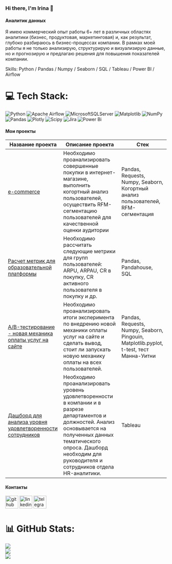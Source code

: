 ### Hi there, I'm Irina 👋
#### Аналитик данных
Я имею коммерческий опыт работы 6+ лет в различных областях аналитики (бизнес, продуктовая, маркетинговая) и, как результат, глубоко разбираюсь в бизнес-процессах компании. В рамках моей работы я не только анализирую, структурирую и визуализирую данные, но и прогнозирую и предлагаю решения для повышения показателей компании.

Skills: Python / Pandas / Numpy / Seaborn / SQL / Tableau / Power BI / Airflow

# 💻 Tech Stack:
![Python](https://img.shields.io/badge/python-3670A0?style=for-the-badge&logo=python&logoColor=ffdd54) ![Apache Airflow](https://img.shields.io/badge/Apache%20Airflow-017CEE?style=for-the-badge&logo=Apache%20Airflow&logoColor=white) ![MicrosoftSQLServer](https://img.shields.io/badge/Microsoft%20SQL%20Server-CC2927?style=for-the-badge&logo=microsoft%20sql%20server&logoColor=white) ![Matplotlib](https://img.shields.io/badge/Matplotlib-%23ffffff.svg?style=for-the-badge&logo=Matplotlib&logoColor=black) ![NumPy](https://img.shields.io/badge/numpy-%23013243.svg?style=for-the-badge&logo=numpy&logoColor=white) ![Pandas](https://img.shields.io/badge/pandas-%23150458.svg?style=for-the-badge&logo=pandas&logoColor=white) ![Plotly](https://img.shields.io/badge/Plotly-%233F4F75.svg?style=for-the-badge&logo=plotly&logoColor=white) ![Scipy](https://img.shields.io/badge/SciPy-%230C55A5.svg?style=for-the-badge&logo=scipy&logoColor=%white) ![Jira](https://img.shields.io/badge/jira-%230A0FFF.svg?style=for-the-badge&logo=jira&logoColor=white) ![Power Bi](https://img.shields.io/badge/power_bi-F2C811?style=for-the-badge&logo=powerbi&logoColor=black)



#### Мои проекты

Название проекта  | Описание проекта  | Стек
----------------- | ----------------- | ----------
[e-commerce](https://github.com/IrinaMakal/e-com)  | Необходимо проанализировать совершенные покупки в интернет-магазине, выполнить когортный анализ пользователей, осуществить RFM-сегментацию пользователей для качественной оценки аудитории  | Pandas, Requests, Numpy, Seaborn, Когортный анализ пользователей, RFM-сегментация
[Расчет метрик для образовательной платформы](https://github.com/IrinaMakal/metrics_for_educational_platform)  | Необходимо рассчитать следующие метрики для групп пользователей: ARPU, ARPAU, CR в покупку, СR активного пользователя в покупку и др.  | Pandas, Pandahouse, SQL
[A/B-тестирование - новая механика оплаты услуг на сайте](https://github.com/IrinaMakal/ab_test_new_way_payment) | Необходимо проанализировать итоги эксперимента по внедрению новой механики оплаты услуг на сайте и сделать вывод, стоит ли запускать новую механику оплаты на всех пользователей.  | Pandas, Requests, Numpy, Seaborn, Pingouin, Matplotlib.pyplot, t-test, тест Манна-Уитни 
[Дашборд для анализа уровня удовлетворенности сотрудников](https://public.tableau.com/app/profile/irina6552/viz/project_satisfaction_17032466525530/satisfaction_dashbord)  | Необходимо проанализировать уровень удовлетворенности в компании и в разрезе департаментов и должностей. Анализ основывается на полученных данных тематического опроса. Дашборд необходим для руководителя и сотрудников отдела HR-аналитики.  | Tableau


#### Контакты
[<img src='https://cdn.jsdelivr.net/npm/simple-icons@3.0.1/icons/github.svg' alt='github' height='40'>](https://github.com/IrinaMakal)  [<img src='https://cdn.jsdelivr.net/npm/simple-icons@3.0.1/icons/linkedin.svg' alt='linkedin' height='40'>](https://www.linkedin.com/in/irina-makal/)  [<img src='https://cdn.jsdelivr.net/npm/simple-icons@3.0.1/icons/telegram.svg' alt='telegram' height='40'>](https://t.me/irina_402)  


# 📊 GitHub Stats:
![](https://github-readme-stats.vercel.app/api?username=IrinaMakal&theme=default&hide_border=false&include_all_commits=false&count_private=false)<br/>
![](https://github-readme-streak-stats.herokuapp.com/?user=IrinaMakal&theme=default&hide_border=false)<br/>
![](https://github-readme-stats.vercel.app/api/top-langs/?username=IrinaMakal&theme=default&hide_border=false&include_all_commits=false&count_private=false&layout=compact)
